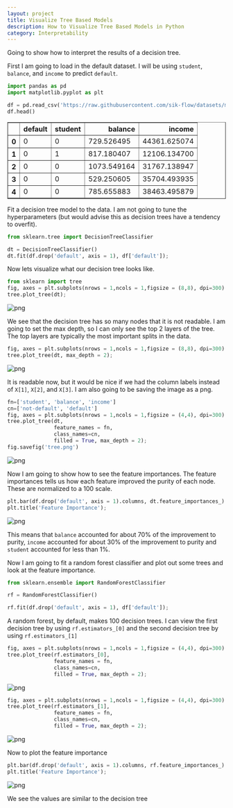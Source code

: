 ```yaml
---
layout: project
title: Visualize Tree Based Models
description: How to Visualize Tree Based Models in Python
category: Interpretability
---
```


Going to show how to interpret the results of a decision tree.  

First I am going to load in the default dataset.  I will be using `student`, `balance`, and `income` to predict `default`.  


```python
import pandas as pd 
import matplotlib.pyplot as plt

df = pd.read_csv('https://raw.githubusercontent.com/sik-flow/datasets/master/Default.csv')
df.head()
```




<div>
<style scoped>
    .dataframe tbody tr th:only-of-type {
        vertical-align: middle;
    }

    .dataframe tbody tr th {
        vertical-align: top;
    }

    .dataframe thead th {
        text-align: right;
    }
</style>
<table border="1" class="dataframe">
  <thead>
    <tr style="text-align: right;">
      <th></th>
      <th>default</th>
      <th>student</th>
      <th>balance</th>
      <th>income</th>
    </tr>
  </thead>
  <tbody>
    <tr>
      <th>0</th>
      <td>0</td>
      <td>0</td>
      <td>729.526495</td>
      <td>44361.625074</td>
    </tr>
    <tr>
      <th>1</th>
      <td>0</td>
      <td>1</td>
      <td>817.180407</td>
      <td>12106.134700</td>
    </tr>
    <tr>
      <th>2</th>
      <td>0</td>
      <td>0</td>
      <td>1073.549164</td>
      <td>31767.138947</td>
    </tr>
    <tr>
      <th>3</th>
      <td>0</td>
      <td>0</td>
      <td>529.250605</td>
      <td>35704.493935</td>
    </tr>
    <tr>
      <th>4</th>
      <td>0</td>
      <td>0</td>
      <td>785.655883</td>
      <td>38463.495879</td>
    </tr>
  </tbody>
</table>
</div>



Fit a decision tree model to the data.  I am not going to tune the hyperparameters (but would advise this as decision trees have a tendency to overfit).  


```python
from sklearn.tree import DecisionTreeClassifier

dt = DecisionTreeClassifier()
dt.fit(df.drop('default', axis = 1), df['default']);
```

Now lets visualize what our decision tree looks like. 


```python
from sklearn import tree
fig, axes = plt.subplots(nrows = 1,ncols = 1,figsize = (8,8), dpi=300)
tree.plot_tree(dt);
```


![png](https://raw.githubusercontent.com/sik-flow/sik-flow.github.io/master/_projects/images/Visualize_Trees_files/Visualize_Trees_5_0.png)


We see that the decision tree has so many nodes that it is not readable.  I am going to set the max depth, so I can only see the top 2 layers of the tree.  The top layers are typically the most important splits in the data.  


```python
fig, axes = plt.subplots(nrows = 1,ncols = 1,figsize = (8,8), dpi=300)
tree.plot_tree(dt, max_depth = 2);
```


![png](https://raw.githubusercontent.com/sik-flow/sik-flow.github.io/master/_projects/images/Visualize_Trees_files/Visualize_Trees_7_0.png)


It is readable now, but it would be nice if we had the column labels instead of `X[1]`, `X[2]`, and `X[3]`.  I am also going to be saving the image as a png. 


```python
fn=['student', 'balance', 'income']
cn=['not-default', 'default']
fig, axes = plt.subplots(nrows = 1,ncols = 1,figsize = (4,4), dpi=300)
tree.plot_tree(dt,
               feature_names = fn, 
               class_names=cn,
               filled = True, max_depth = 2);
fig.savefig('tree.png')
```


![png](https://raw.githubusercontent.com/sik-flow/sik-flow.github.io/master/_projects/images/Visualize_Trees_files/Visualize_Trees_9_0.png)


Now I am going to show how to see the feature importances.  The feature importances tells us how each feature improved the purity of each node.  These are normalized to a 100 scale. 


```python
plt.bar(df.drop('default', axis = 1).columns, dt.feature_importances_)
plt.title('Feature Importance');
```


![png](https://raw.githubusercontent.com/sik-flow/sik-flow.github.io/master/_projects/images/Visualize_Trees_files/Visualize_Trees_11_0.png)


This means that `balance` accounted for about 70% of the improvement to purity, `income` accounted for about 30% of the improvement to purity and `student` accounted for less than 1%. 

Now I am going to fit a random forest classifier and plot out some trees and look at the feature importance. 


```python
from sklearn.ensemble import RandomForestClassifier

rf = RandomForestClassifier()

rf.fit(df.drop('default', axis = 1), df['default']);
```

A random forest, by default, makes 100 decision trees.  I can view the first decision tree by using `rf.estimators_[0]` and the second decision tree by using `rf.estimators_[1]`


```python
fig, axes = plt.subplots(nrows = 1,ncols = 1,figsize = (4,4), dpi=300)
tree.plot_tree(rf.estimators_[0],
               feature_names = fn, 
               class_names=cn,
               filled = True, max_depth = 2);
```


![png](https://raw.githubusercontent.com/sik-flow/sik-flow.github.io/master/_projects/images/Visualize_Trees_files/Visualize_Trees_16_0.png)



```python
fig, axes = plt.subplots(nrows = 1,ncols = 1,figsize = (4,4), dpi=300)
tree.plot_tree(rf.estimators_[1],
               feature_names = fn, 
               class_names=cn,
               filled = True, max_depth = 2);
```


![png](https://raw.githubusercontent.com/sik-flow/sik-flow.github.io/master/_projects/images/Visualize_Trees_files/Visualize_Trees_17_0.png)


Now to plot the feature importance 


```python
plt.bar(df.drop('default', axis = 1).columns, rf.feature_importances_)
plt.title('Feature Importance');
```


![png](https://raw.githubusercontent.com/sik-flow/sik-flow.github.io/master/_projects/images/Visualize_Trees_files/Visualize_Trees_19_0.png)


We see the values are similar to the decision tree
